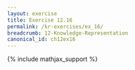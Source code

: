 ```yaml
---
layout: exercise
title: Exercise 12.16
permalink: /kr-exercises/ex_16/
breadcrumb: 12-Knowledge-Representation
canonical_id: ch12ex16
---
```


{% include mathjax_support %}

